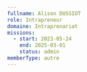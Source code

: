 ```yaml
---
fullname: Alison DUSSIOT
role: Intrapreneur
domaine: Intraprenariat
missions:
  - start: 2023-05-24
    end: 2025-03-01
    status: admin
memberType: autre
---
```

